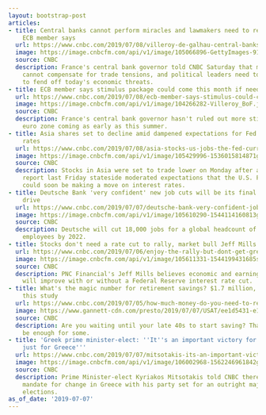 ```yaml
---
layout: bootstrap-post
articles:
- title: Central banks cannot perform miracles and lawmakers need to reduce uncertainty,
    ECB member says
  url: https://www.cnbc.com/2019/07/08/villeroy-de-galhau-central-banks-cannot-perform-miracles.html
  image: https://image.cnbcfm.com/api/v1/image/105066896-GettyImages-912119578.jpg?v=1532563669
  source: CNBC
  description: France's central bank governor told CNBC Saturday that monetary policy
    cannot compensate for trade tensions, and political leaders need to act in order
    to fend off today's economic threats.
- title: ECB member says stimulus package could come this month if needed
  url: https://www.cnbc.com/2019/07/08/ecb-member-says-stimulus-could-come-before-lagarde.html
  image: https://image.cnbcfm.com/api/v1/image/104266282-Villeroy_BoF.jpg?v=1529474128
  source: CNBC
  description: France's central bank governor hasn't ruled out more stimulus for the
    euro zone coming as early as this summer.
- title: Asia shares set to decline amid dampened expectations for Fed to slash interest
    rates
  url: https://www.cnbc.com/2019/07/08/asia-stocks-us-jobs-the-fed-currencies-and-oil-in-focus.html
  image: https://image.cnbcfm.com/api/v1/image/105429996-1536015814871gettyimages-1025189456.jpeg?v=1562542724
  source: CNBC
  description: Stocks in Asia were set to trade lower on Monday after a strong jobs
    report last Friday stateside moderated expectations that the U.S. Federal Reserve
    could soon be making a move on interest rates.
- title: Deutsche Bank 'very confident' new job cuts will be its final restructuring
    drive
  url: https://www.cnbc.com/2019/07/07/deutsche-bank-very-confident-job-cuts-will-be-final-restructuring.html
  image: https://image.cnbcfm.com/api/v1/image/105610290-1544114160813gettyimages-913309326.jpeg?v=1544114192
  source: CNBC
  description: Deutsche will cut 18,000 jobs for a global headcount of around 74,000
    employees by 2022.
- title: Stocks don't need a rate cut to rally, market bull Jeff Mills says
  url: https://www.cnbc.com/2019/07/06/enjoy-the-rally-but-dont-get-greedy-pncs-jeff-mills-says.html
  image: https://image.cnbcfm.com/api/v1/image/105611331-1544199431685stock.jpg?v=1562176456
  source: CNBC
  description: PNC Financial's Jeff Mills believes economic and earnings fundamentals
    will improve with or without a Federal Reserve interest rate cut.
- title: What's the magic number for retirement savings? $1.7 million, according to
    this study
  url: https://www.cnbc.com/2019/07/05/how-much-money-do-you-need-to-retire.html?utm_source=google&utm_medium=amp&utm_campaign=speakable
  image: https://www.gannett-cdn.com/presto/2019/07/07/USAT/ee1d5431-e157-4b71-92c1-7ef53e2ddf9f-GettyImages-939174234.jpg?crop=2119,1186,x0,y0&width=3200&height=1680&fit=bounds
  source: CNBC
  description: Are you waiting until your late 40s to start saving? That might not
    be enough for some.
- title: 'Greek prime minister-elect: ''It''s an important victory for Europe, not
    just for Greece'''
  url: https://www.cnbc.com/2019/07/07/mitsotakis-its-an-important-victory-for-europe-not-just-for-greece.html
  image: https://image.cnbcfm.com/api/v1/image/106002968-1562246961842gettyimages-1153352357.jpeg?v=1562247003
  source: CNBC
  description: Prime Minister-elect Kyriakos Mitsotakis told CNBC there was a strong
    mandate for change in Greece with his party set for an outright majority at Sunday's
    elections.
as_of_date: '2019-07-07'
---
```



